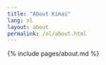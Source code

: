 ```yaml
---
title: "About Kimai"
lang: nl
layout: about
permalink: /nl/about.html
---
```


{% include pages/about.md %}
